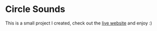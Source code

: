 # Circle Sounds

This is a small project I created, check out the [live website](https://www.google.com) and enjoy :)

